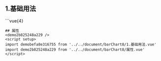 ## 1.基础用法
<demobefa8e316755 />
```vue{4}
<template>
    <bar-chart-8 ref="chartRef" v-bind="option"></bar-chart-8>
</template>

<script setup>
import { ref, onMounted } from 'vue';

const chartRef = ref();
// 组合配置项
const option = {
    scale: .5,
    showLegend: false,
    unit: '亿元',
    yAxisData: [
        ['农副食品加工业可比价产值', '酒、饮料和精制茶制造业可比价产值', '纺织服装、服饰业可比价产值', '造纸和纸制品业可比价产值', '化学原料和化学制品制造业可比价产值', '医药制造业可比价产值']
    ],
    seriesData: [
        [54, -89, -86, 65, 54, 53],
        [95, -97, 75, 72, 90, -88]
    ],
    legendData: ['统计金额', '开票金额'],
    beforeSetOption: option => option.yAxis.forEach(yAxis => yAxis.axisLabel.formatter = name => name.replace(/(?<=^(.{6})+)(?!$)/g, '\n'))
};

onMounted(() => chartRef.value.renderChart());
</script>
<style lang="scss" scoped>
.zrx-chart {
    height: 664px;
    background-color: white;
}
</style>
```
## 属性
<demo2b825248a229 />
<script setup>
import demobefa8e316755 from '../../document/barChart8/1.基础用法.vue'
import demo2b825248a229 from '../../document/barChart8/属性.vue'
</script>
